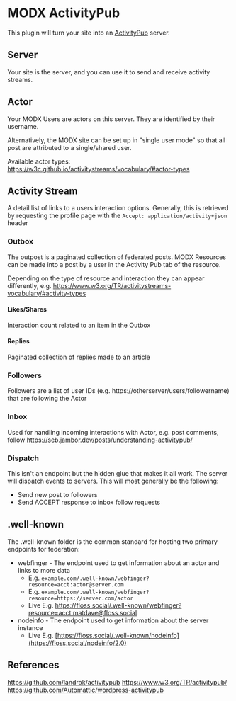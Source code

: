 # MODX ActivityPub

This plugin will turn your site into an [ActivityPub](https://activitypub.rocks/) server.

## Server

Your site is the server, and you can use it to send and receive activity streams.

## Actor

Your MODX Users are actors on this server. They are identified by their username.

Alternatively, the MODX site can be set up in "single user mode" so that all post are attributed to a single/shared user.

Available actor types: https://w3c.github.io/activitystreams/vocabulary/#actor-types

## Activity Stream

A detail list of links to a users interaction options. Generally, this is retrieved by requesting the profile page with the `Accept: application/activity+json` header

### Outbox
The outpost is a paginated collection of federated posts. MODX Resources can be made into a post by a user in the Activity Pub tab of the resource.

Depending on the type of resource and interaction they can appear differently, e.g. https://www.w3.org/TR/activitystreams-vocabulary/#activity-types

#### Likes/Shares
Interaction count related to an item in the Outbox

#### Replies
Paginated collection of replies made to an article

### Followers
Followers are a list of user IDs (e.g. https://otherserver/users/followername) that are following the Actor

### Inbox
Used for handling incoming interactions with Actor, e.g. post comments, follow
https://seb.jambor.dev/posts/understanding-activitypub/

### Dispatch
This isn't an endpoint but the hidden glue that makes it all work. The server will dispatch events to servers. This will most generally be the following:
- Send new post to followers
- Send ACCEPT response to inbox follow requests

## .well-known

The .well-known folder is the common standard for hosting two primary endpoints for federation: 
 - webfinger - The endpoint used to get information about an actor and links to more data
    - E.g. `example.com/.well-known/webfinger?resource=acct:actor@server.com`
    - E.g. `example.com/.well-known/webfinger?resource=https://server.com/actor`
    - Live E.g. https://floss.social/.well-known/webfinger?resource=acct:matdave@floss.social
 - nodeinfo - The endpoint used to get information about the server instance
    - Live E.g. [https://floss.social/.well-known/nodeinfo](https://floss.social/nodeinfo/2.0)

## References

https://github.com/landrok/activitypub
https://www.w3.org/TR/activitypub/
https://github.com/Automattic/wordpress-activitypub